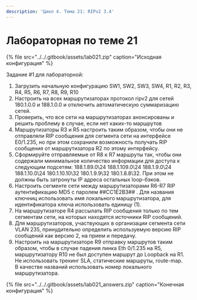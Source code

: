 ```yaml
---
description: 'Цикл 4. Тема 21: RIPv2 3.4'
---
```


# Лабораторная по теме 21

{% file src="../../.gitbook/assets/lab021.zip" caption="Исходная конфигурация" %}

Задание \#1 для лабораторной:  
1. Загрузить начальную конфигурацию SW1, SW2, SW3, SW4, R1, R2, R3, R4, R5, R6, R7, R8, R9, R10  
2. Настроить на всех маршрутизаторах протокол ripv2 для сетей 180.1.0.0 и 188.1.0.0 и отключить автоматическую суммаризацию сетей.  
3. Проверить, что все сети на маршрутизаторах анонсированы и решить проблему в случае, если нет каких-то маршрутов  
4. Маршрутизаторы R3 и R5 настроить таким образом, чтобы они не отправляли RIP сообщения для сегмента сети на интерфейсе E0/1.235, но при этом сохранили возможность получать RIP сообщения от маршрутизатора R2 по этому интерфейсу.  
5. Сформируйте отправляемые от R8 к R7 маршруты так, чтобы они содержали минимальное количество информации для доступа к следующим подсетям: 188.1.89.0\24 188.1.109.0\24 188.1.9.0\24 188.1.10.0\24 180.1.10.10\32 180.1.9.9\32 180.1.8.8\32. При этом не должны быть затронуты IP адреса остальных loop-бэков.  
6. Настроить сегменте сети между маршрутизаторами R6-R7 RIP аутентификацию MD5 c паролем \#\#CC1E2B3\#\# . Для названия ключниц использовать имя локального маршрутизатора, для идентификатора ключа использовать единицу \(1\).  
7. На маршрутизаторе R4 рассылать RIP сообщения только по тем сегментам сети, на которых находятся источники RIP сообщений.  
8. Для маршрутизаторов, участвующих в организации сегмента сети VLAN 235, принудительно определить используемую версию RIP сообщений как версию 2, на прием и передачу.  
9. Настроить на маршрутизаторе R9 отправку маршрутов таким образом, чтобы в случае падения линка Eth 0/1.235 на R5, маршрутизатору R10 не был доступен маршрут до Loopback на R1. Не использовать трекинг SLA, статические маршруты, route-map.  
В качестве названий использовать номер локального маршрутизатора.  
  


{% file src="../../.gitbook/assets/lab021\_answers.zip" caption="Конечная конфигурация" %}

